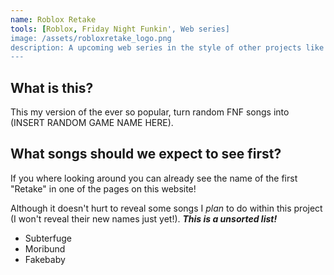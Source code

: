 ```yaml
---
name: Roblox Retake
tools: [Roblox, Friday Night Funkin', Web series]
image: /assets/robloxretake_logo.png
description: A upcoming web series in the style of other projects like "Mario Mix," or "Roblox Mix!"
---
```


## What is this?

This my version of the ever so popular, turn random FNF songs into (INSERT RANDOM GAME NAME HERE).

## What songs should we expect to see first?

If you where looking around you can already see the name of the first "Retake" in one of the pages on this website!

Although it doesn't hurt to reveal some songs I _plan_ to do within this project (I won't reveal their new names just yet!). _**This is a unsorted list!**_

* Subterfuge
* Moribund
* Fakebaby
